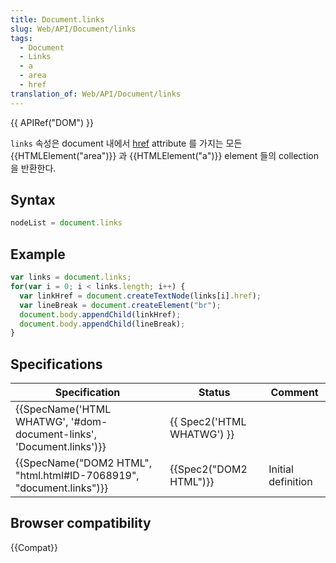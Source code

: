 ```yaml
---
title: Document.links
slug: Web/API/Document/links
tags:
  - Document
  - Links
  - a
  - area
  - href
translation_of: Web/API/Document/links
---
```

{{ APIRef("DOM") }}

`links` 속성은 document 내에서 [href](/ko/docs/Web/API/URLUtils.href) attribute 를 가지는 모든 {{HTMLElement("area")}} 과 {{HTMLElement("a")}} element 들의 collection 을 반환한다.

## Syntax

```js
nodeList = document.links
```

## Example

```js
var links = document.links;
for(var i = 0; i < links.length; i++) {
  var linkHref = document.createTextNode(links[i].href);
  var lineBreak = document.createElement("br");
  document.body.appendChild(linkHref);
  document.body.appendChild(lineBreak);
}
```

## Specifications

| Specification                                                                                | Status                               | Comment            |
| -------------------------------------------------------------------------------------------- | ------------------------------------ | ------------------ |
| {{SpecName('HTML WHATWG', '#dom-document-links', 'Document.links')}} | {{ Spec2('HTML WHATWG') }} |                    |
| {{SpecName("DOM2 HTML", "html.html#ID-7068919", "document.links")}}     | {{Spec2("DOM2 HTML")}}         | Initial definition |

## Browser compatibility

{{Compat}}
